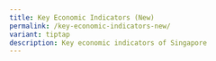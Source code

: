 ```yaml
---
title: Key Economic Indicators (New)
permalink: /key-economic-indicators-new/
variant: tiptap
description: Key economic indicators of Singapore
---
```

